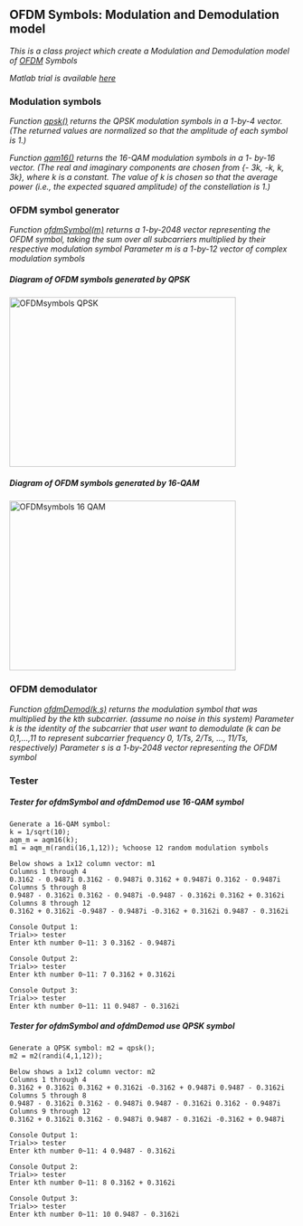 ## OFDM Symbols: Modulation and Demodulation model
*This is a class project which create a Modulation and Demodulation model of <a href="https://en.wikipedia.org/wiki/Orthogonal_frequency-division_multiplexing">OFDM</a> Symbols*

*Matlab trial is available <a href="https://www.mathworks.com/campaigns/products/trials.html?s_eid=ppc_5852767522&q=matlab%20trial&gclid=EAIaIQobChMI8aiR6Z_H3AIVBITICh2poAOLEAAYASAAEgIYPvD_BwE">here</a>*


### Modulation symbols

*Function <a href="https://github.com/MarkZeng222/OFDM_Symbols-Modulation_and_Demodulation_model/blob/master/qpsk.m">qpsk()</a> returns the QPSK modulation symbols in a 1-by-4 vector.*
*(The returned values are normalized so that the amplitude of each symbol is 1.)*

*Function <a href="https://github.com/MarkZeng222/OFDM_Symbols-Modulation_and_Demodulation_model/blob/master/aqm16.m">qam16()</a> returns the 16-QAM modulation symbols in a 1- by-16 vector.*
*(The real and imaginary components are chosen from {- 3k, -k, k, 3k}, 
where k is a constant. The value of k is chosen so that the average power 
(i.e., the expected squared amplitude) of the constellation is 1.)*


### OFDM symbol generator

*Function <a href="https://github.com/MarkZeng222/OFDM_Symbols-Modulation_and_Demodulation_model/blob/master/ofdmSymbol.m">ofdmSymbol(m)</a> returns a 1-by-2048 vector representing the OFDM symbol, taking the*
*sum over all subcarriers multiplied by their respective modulation symbol*
*Parameter m is a 1-by-12 vector of complex modulation symbols*



##### Diagram of OFDM symbols generated by QPSK


<a href="https://ibb.co/dvjv68"><img src="https://preview.ibb.co/krPv68/OFDMsymbols_QPSK.png" alt="OFDMsymbols QPSK" border="0" height="300" width="400"/></a>





##### Diagram of OFDM symbols generated by 16-QAM


<a href="https://ibb.co/eTAPzT"><img src="https://preview.ibb.co/heMmDo/OFDMsymbols_16_QAM.png" alt="OFDMsymbols 16 QAM" border="0" height="300" width="400"/></a>


### OFDM demodulator

*Function <a href="https://github.com/MarkZeng222/OFDM_Symbols-Modulation_and_Demodulation_model/blob/master/ofdmDemod.m">ofdmDemod(k,s)</a> returns the modulation symbol that was multiplied by the kth subcarrier. (assume no noise in this system)*
*Parameter k is the identity of the subcarrier that user want to demodulate (k can be 0,1,...,11 to represent subcarrier frequency 0, 1/Ts, 2/Ts, ...,
11/Ts, respectively)*
*Parameter s is a 1-by-2048 vector representing the OFDM symbol*


### Tester


##### Tester for ofdmSymbol and ofdmDemod use 16-QAM symbol

```
Generate a 16-QAM symbol:
k = 1/sqrt(10);
aqm_m = aqm16(k);
m1 = aqm_m(randi(16,1,12)); %choose 12 random modulation symbols

```

```
Below shows a 1x12 column vector: m1
Columns 1 through 4
0.3162 - 0.9487i 0.3162 - 0.9487i 0.3162 + 0.9487i 0.3162 - 0.9487i Columns 5 through 8
0.9487 - 0.3162i 0.3162 - 0.9487i -0.9487 - 0.3162i 0.3162 + 0.3162i Columns 8 through 12
0.3162 + 0.3162i -0.9487 - 0.9487i -0.3162 + 0.3162i 0.9487 - 0.3162i

```

```
Console Output 1:
Trial>> tester
Enter kth number 0~11: 3 0.3162 - 0.9487i

Console Output 2:
Trial>> tester
Enter kth number 0~11: 7 0.3162 + 0.3162i

Console Output 3:
Trial>> tester
Enter kth number 0~11: 11 0.9487 - 0.3162i

```

##### Tester for ofdmSymbol and ofdmDemod use QPSK symbol

```
Generate a QPSK symbol: m2 = qpsk();
m2 = m2(randi(4,1,12));
```


```
Below shows a 1x12 column vector: m2
Columns 1 through 4
0.3162 + 0.3162i 0.3162 + 0.3162i -0.3162 + 0.9487i 0.9487 - 0.3162i Columns 5 through 8
0.9487 - 0.3162i 0.3162 - 0.9487i 0.9487 - 0.3162i 0.3162 - 0.9487i Columns 9 through 12
0.3162 + 0.3162i 0.3162 - 0.9487i 0.9487 - 0.3162i -0.3162 + 0.9487i
```

```
Console Output 1:
Trial>> tester
Enter kth number 0~11: 4 0.9487 - 0.3162i

Console Output 2:
Trial>> tester
Enter kth number 0~11: 8 0.3162 + 0.3162i

Console Output 3:
Trial>> tester
Enter kth number 0~11: 10 0.9487 - 0.3162i
```
